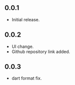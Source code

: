 ## 0.0.1
* Initial release.

## 0.0.2
- UI change.
- Github repository link added.

## 0.0.3
- dart format fix.